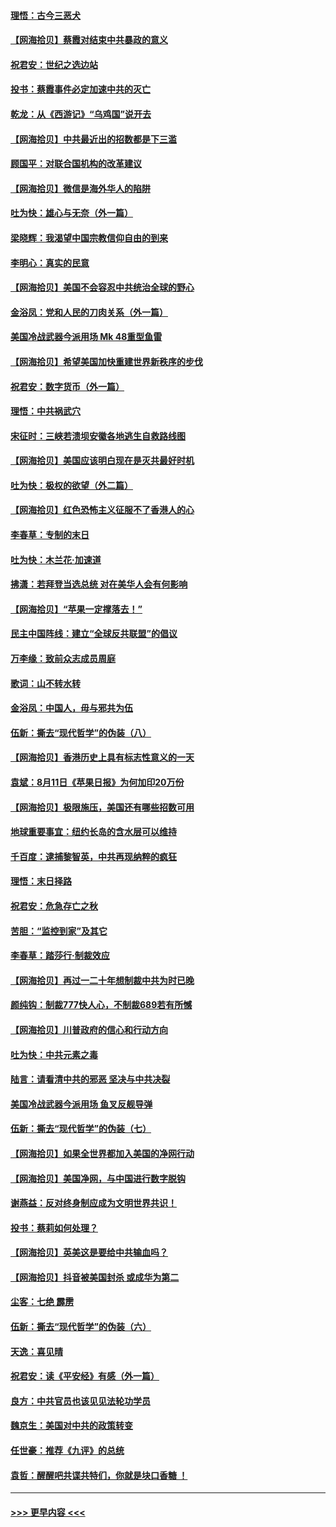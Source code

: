 #### [理悟：古今三恶犬](../pages/nsc993/n12345190.md?t=08202251) 
#### [【网海拾贝】蔡霞对结束中共暴政的意义](../pages/nsc993/n12344263.md?t=08202251) 
#### [祝君安：世纪之选边站](../pages/nsc993/n12342382.md?t=08202251) 
#### [投书：蔡霞事件必定加速中共的灭亡](../pages/nsc993/n12341881.md?t=08202251) 
#### [乾龙：从《西游记》“乌鸡国”说开去](../pages/nsc993/n12341690.md?t=08202251) 
#### [【网海拾贝】中共最近出的招数都是下三滥](../pages/nsc993/n12341593.md?t=08202251) 
#### [顾国平：对联合国机构的改革建议](../pages/nsc993/n12339928.md?t=08202251) 
#### [【网海拾贝】微信是海外华人的陷阱](../pages/nsc993/n12338868.md?t=08202251) 
#### [吐为快：雄心与无奈（外一篇）](../pages/nsc993/n12338132.md?t=08202251) 
#### [梁晓辉：我渴望中国宗教信仰自由的到来](../pages/nsc993/n12336657.md?t=08202251) 
#### [李明心：真实的民意](../pages/nsc993/n12336089.md?t=08202251) 
#### [【网海拾贝】美国不会容忍中共统治全球的野心](../pages/nsc993/n12336063.md?t=08202251) 
#### [金浴凤：党和人民的刀肉关系（外一篇）](../pages/nsc993/n12335834.md?t=08202251) 
#### [美国冷战武器今派用场 Mk 48重型鱼雷](../pages/nsc993/n12335354.md?t=08202251) 
#### [【网海拾贝】希望美国加快重建世界新秩序的步伐](../pages/nsc993/n12334224.md?t=08202251) 
#### [祝君安：数字货币（外一篇）](../pages/nsc993/n12334186.md?t=08202251) 
#### [理悟：中共祸武穴](../pages/nsc993/n12333962.md?t=08202251) 
#### [宋征时：三峡若溃坝安徽各地逃生自救路线图](../pages/nsc993/n12332450.md?t=08202251) 
#### [【网海拾贝】美国应该明白现在是灭共最好时机](../pages/nsc993/n12332313.md?t=08202251) 
#### [吐为快：极权的欲望（外二篇）](../pages/nsc993/n12332089.md?t=08202251) 
#### [【网海拾贝】红色恐怖主义征服不了香港人的心](../pages/nsc993/n12329296.md?t=08202251) 
#### [李春草：专制的末日](../pages/nsc993/n12329079.md?t=08202251) 
#### [吐为快：木兰花‧加速道](../pages/nsc993/n12327366.md?t=08202251) 
#### [拂潇：若拜登当选总统 对在美华人会有何影响](../pages/nsc993/n12295996.md?t=08202251) 
#### [【网海拾贝】“苹果一定撑落去！”](../pages/nsc993/n12326784.md?t=08202251) 
#### [民主中国阵线：建立“全球反共联盟”的倡议](../pages/nsc993/n12324177.md?t=08202251) 
#### [万李缘：致前众志成员周庭](../pages/nsc993/n12324635.md?t=08202251) 
#### [歌词：山不转水转](../pages/nsc993/n12324599.md?t=08202251) 
#### [金浴凤：中国人，毋与邪共为伍](../pages/nsc993/n12324257.md?t=08202251) 
#### [伍新：撕去“现代哲学”的伪装（八）](../pages/nsc993/n12324188.md?t=08202251) 
#### [【网海拾贝】香港历史上具有标志性意义的一天](../pages/nsc993/n12324021.md?t=08202251) 
#### [袁斌：8月11日《苹果日报》为何加印20万份](../pages/nsc993/n12323955.md?t=08202251) 
#### [【网海拾贝】极限施压，美国还有哪些招数可用](../pages/nsc993/n12322512.md?t=08202251) 
#### [地球重要事宜：纽约长岛的含水层可以维持](../pages/nsc993/n12321844.md?t=08202251) 
#### [千百度：逮捕黎智英，中共再现纳粹的疯狂](../pages/nsc993/n12321777.md?t=08202251) 
#### [理悟：末日择路](../pages/nsc993/n12320812.md?t=08202251) 
#### [祝君安：危急存亡之秋](../pages/nsc993/n12320795.md?t=08202251) 
#### [苦胆：“监控到家”及其它](../pages/nsc993/n12320751.md?t=08202251) 
#### [李春草：踏莎行·制裁效应](../pages/nsc993/n12318290.md?t=08202251) 
#### [【网海拾贝】再过一二十年想制裁中共为时已晚](../pages/nsc993/n12318195.md?t=08202251) 
#### [颜纯钩：制裁777快人心，不制裁689若有所憾](../pages/nsc993/n12316912.md?t=08202251) 
#### [【网海拾贝】川普政府的信心和行动方向](../pages/nsc993/n12316673.md?t=08202251) 
#### [吐为快：中共元素之毒](../pages/nsc993/n12316547.md?t=08202251) 
#### [陆言：请看清中共的邪恶 坚决与中共决裂](../pages/nsc993/n12315784.md?t=08202251) 
#### [美国冷战武器今派用场 鱼叉反舰导弹](../pages/nsc993/n12316258.md?t=08202251) 
#### [伍新：撕去“现代哲学”的伪装（七）](../pages/nsc993/n12315846.md?t=08202251) 
#### [【网海拾贝】如果全世界都加入美国的净网行动](../pages/nsc993/n12315588.md?t=08202251) 
#### [【网海拾贝】美国净网，与中国进行数字脱钩](../pages/nsc993/n12312813.md?t=08202251) 
#### [谢燕益：反对终身制应成为文明世界共识！](../pages/nsc993/n12310465.md?t=08202251) 
#### [投书：蔡莉如何处理？](../pages/nsc993/n12310224.md?t=08202251) 
#### [【网海拾贝】英美这是要给中共输血吗？](../pages/nsc993/n12307646.md?t=08202251) 
#### [【网海拾贝】抖音被美国封杀 或成华为第二](../pages/nsc993/n12305277.md?t=08202251) 
#### [尘客：七绝 霹雳](../pages/nsc993/n12304053.md?t=08202251) 
#### [伍新：撕去“现代哲学”的伪装（六）](../pages/nsc993/n12303243.md?t=08202251) 
#### [天逸：喜见晴](../pages/nsc993/n12303226.md?t=08202251) 
#### [祝君安：读《平安经》有感（外一篇）](../pages/nsc993/n12303170.md?t=08202251) 
#### [良方：中共官员也该见见法轮功学员](../pages/nsc993/n12302985.md?t=08202251) 
#### [魏京生：美国对中共的政策转变](../pages/nsc993/n12302929.md?t=08202251) 
#### [任世豪：推荐《九评》的总统](../pages/nsc993/n12302838.md?t=08202251) 
#### [袁哲：醒醒吧共谍共特们，你就是块口香糖 ！](../pages/nsc993/n12302678.md?t=08202251) 

----
#### [ >>> 更早内容 <<< ](../indexes/nsc993-earlier.md)
